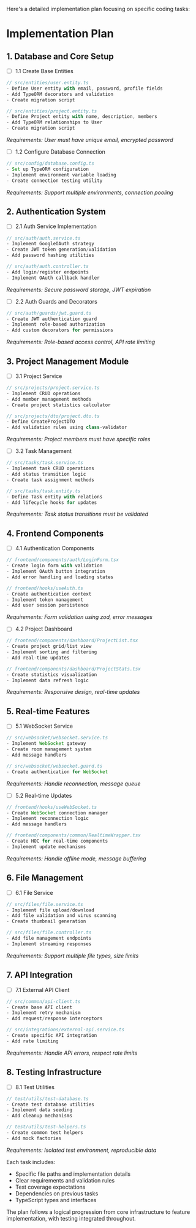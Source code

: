 Here's a detailed implementation plan focusing on specific coding tasks:

# Implementation Plan

## 1. Database and Core Setup
- [ ] 1.1 Create Base Entities
```typescript
// src/entities/user.entity.ts
- Define User entity with email, password, profile fields
- Add TypeORM decorators and validation
- Create migration script

// src/entities/project.entity.ts
- Define Project entity with name, description, members
- Add TypeORM relationships to User
- Create migration script
```
_Requirements: User must have unique email, encrypted password_

- [ ] 1.2 Configure Database Connection
```typescript
// src/config/database.config.ts
- Set up TypeORM configuration
- Implement environment variable loading
- Create connection testing utility
```
_Requirements: Support multiple environments, connection pooling_

## 2. Authentication System
- [ ] 2.1 Auth Service Implementation
```typescript
// src/auth/auth.service.ts
- Implement GoogleOAuth strategy
- Create JWT token generation/validation
- Add password hashing utilities

// src/auth/auth.controller.ts
- Add login/register endpoints
- Implement OAuth callback handler
```
_Requirements: Secure password storage, JWT expiration_

- [ ] 2.2 Auth Guards and Decorators
```typescript
// src/auth/guards/jwt.guard.ts
- Create JWT authentication guard
- Implement role-based authorization
- Add custom decorators for permissions
```
_Requirements: Role-based access control, API rate limiting_

## 3. Project Management Module
- [ ] 3.1 Project Service
```typescript
// src/projects/project.service.ts
- Implement CRUD operations
- Add member management methods
- Create project statistics calculator

// src/projects/dto/project.dto.ts
- Define CreateProjectDTO
- Add validation rules using class-validator
```
_Requirements: Project members must have specific roles_

- [ ] 3.2 Task Management
```typescript
// src/tasks/task.service.ts
- Implement task CRUD operations
- Add status transition logic
- Create task assignment methods

// src/tasks/task.entity.ts
- Define Task entity with relations
- Add lifecycle hooks for updates
```
_Requirements: Task status transitions must be validated_

## 4. Frontend Components
- [ ] 4.1 Authentication Components
```typescript
// frontend/components/auth/LoginForm.tsx
- Create login form with validation
- Implement OAuth button integration
- Add error handling and loading states

// frontend/hooks/useAuth.ts
- Create authentication context
- Implement token management
- Add user session persistence
```
_Requirements: Form validation using zod, error messages_

- [ ] 4.2 Project Dashboard
```typescript
// frontend/components/dashboard/ProjectList.tsx
- Create project grid/list view
- Implement sorting and filtering
- Add real-time updates

// frontend/components/dashboard/ProjectStats.tsx
- Create statistics visualization
- Implement data refresh logic
```
_Requirements: Responsive design, real-time updates_

## 5. Real-time Features
- [ ] 5.1 WebSocket Service
```typescript
// src/websocket/websocket.service.ts
- Implement WebSocket gateway
- Create room management system
- Add message handlers

// src/websocket/websocket.guard.ts
- Create authentication for WebSocket
```
_Requirements: Handle reconnection, message queue_

- [ ] 5.2 Real-time Updates
```typescript
// frontend/hooks/useWebSocket.ts
- Create WebSocket connection manager
- Implement reconnection logic
- Add message handlers

// frontend/components/common/RealtimeWrapper.tsx
- Create HOC for real-time components
- Implement update mechanisms
```
_Requirements: Handle offline mode, message buffering_

## 6. File Management
- [ ] 6.1 File Service
```typescript
// src/files/file.service.ts
- Implement file upload/download
- Add file validation and virus scanning
- Create thumbnail generation

// src/files/file.controller.ts
- Add file management endpoints
- Implement streaming responses
```
_Requirements: Support multiple file types, size limits_

## 7. API Integration
- [ ] 7.1 External API Client
```typescript
// src/common/api-client.ts
- Create base API client
- Implement retry mechanism
- Add request/response interceptors

// src/integrations/external-api.service.ts
- Create specific API integration
- Add rate limiting
```
_Requirements: Handle API errors, respect rate limits_

## 8. Testing Infrastructure
- [ ] 8.1 Test Utilities
```typescript
// test/utils/test-database.ts
- Create test database utilities
- Implement data seeding
- Add cleanup mechanisms

// test/utils/test-helpers.ts
- Create common test helpers
- Add mock factories
```
_Requirements: Isolated test environment, reproducible data_

Each task includes:
- Specific file paths and implementation details
- Clear requirements and validation rules
- Test coverage expectations
- Dependencies on previous tasks
- TypeScript types and interfaces

The plan follows a logical progression from core infrastructure to feature implementation, with testing integrated throughout.